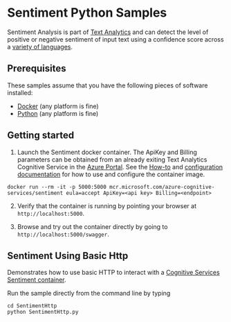 # Sentiment Python Samples

Sentiment Analysis is part of [Text Analytics](https://azure.microsoft.com/services/cognitive-services/text-analytics) and can detect the level of positive or negative sentiment of input text using a confidence score across a [variety of languages](https://docs.microsoft.com/azure/cognitive-services/text-analytics/text-analytics-supported-languages).

## Prerequisites

These samples assume that you have the following pieces of software installed:

* [Docker](https://www.docker.com/products/docker-desktop) (any platform is fine)
* [Python](https://www.python.org/) (any platform is fine)

## Getting started

1. Launch the Sentiment docker container. The ApiKey and Billing parameters can be obtained from an already exiting Text Analytics Cognitive Service in the [Azure Portal](https://portal.azure.com). See the [How-to](https://go.microsoft.com/fwlink/?linkid=2018654&clcid=0x409) and [configuration documentation](https://go.microsoft.com/fwlink/?linkid=2018592&clcid=0x409) for how to use and configure the container image.

```
docker run --rm -it -p 5000:5000 mcr.microsoft.com/azure-cognitive-services/sentiment eula=accept ApiKey=<api key> Billing=<endpoint>
```

2. Verify that the container is running by pointing your browser at `http://localhost:5000`.

1. Browse and try out the container directly by going to `http://localhost:5000/swagger`.

## Sentiment Using Basic Http

Demonstrates how to use basic HTTP to interact with a [Cognitive Services Sentiment container](http://aka.ms/cognitive-services-containers).

Run the sample directly from the command line by typing

```
cd SentimentHttp
python SentimentHttp.py
```
